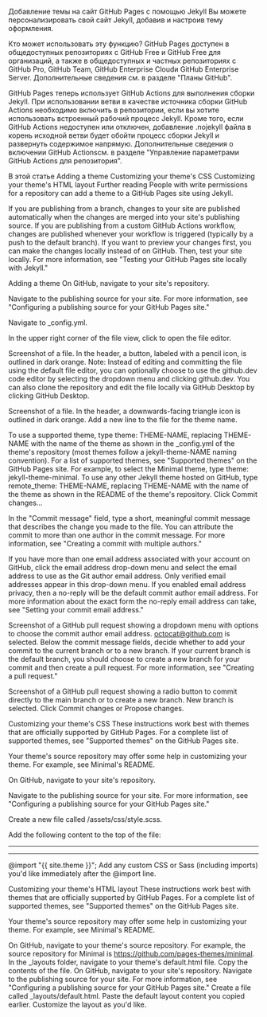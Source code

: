 Добавление темы на сайт GitHub Pages с помощью Jekyll
Вы можете персонализировать свой сайт Jekyll, добавив и настроив тему оформления.

Кто может использовать эту функцию?
GitHub Pages доступен в общедоступных репозиториях с GitHub Free и GitHub Free для организаций, а также в общедоступных и частных репозиториях с GitHub Pro, GitHub Team, GitHub Enterprise Cloudи GitHub Enterprise Server. Дополнительные сведения см. в разделе "Планы GitHub".

GitHub Pages теперь использует GitHub Actions для выполнения сборки Jekyll. При использовании ветви в качестве источника сборки GitHub Actions необходимо включить в репозитории, если вы хотите использовать встроенный рабочий процесс Jekyll. Кроме того, если GitHub Actions недоступен или отключен, добавление .nojekyll файла в корень исходной ветви будет обойти процесс сборки Jekyll и развернуть содержимое напрямую. Дополнительные сведения о включении GitHub Actionsсм. в разделе "Управление параметрами GitHub Actions для репозитория".

В этой статье
Adding a theme
Customizing your theme's CSS
Customizing your theme's HTML layout
Further reading
People with write permissions for a repository can add a theme to a GitHub Pages site using Jekyll.

If you are publishing from a branch, changes to your site are published automatically when the changes are merged into your site's publishing source. If you are publishing from a custom GitHub Actions workflow, changes are published whenever your workflow is triggered (typically by a push to the default branch). If you want to preview your changes first, you can make the changes locally instead of on GitHub. Then, test your site locally. For more information, see "Testing your GitHub Pages site locally with Jekyll."

Adding a theme
On GitHub, navigate to your site's repository.

Navigate to the publishing source for your site. For more information, see "Configuring a publishing source for your GitHub Pages site."

Navigate to _config.yml.

In the upper right corner of the file view, click  to open the file editor.

Screenshot of a file. In the header, a button, labeled with a pencil icon, is outlined in dark orange.
Note: Instead of editing and committing the file using the default file editor, you can optionally choose to use the github.dev code editor by selecting the  dropdown menu and clicking github.dev. You can also clone the repository and edit the file locally via GitHub Desktop by clicking GitHub Desktop.

Screenshot of a file. In the header, a downwards-facing triangle icon is outlined in dark orange.
Add a new line to the file for the theme name.

To use a supported theme, type theme: THEME-NAME, replacing THEME-NAME with the name of the theme as shown in the _config.yml of the theme's repository (most themes follow a jekyll-theme-NAME naming convention). For a list of supported themes, see "Supported themes" on the GitHub Pages site. For example, to select the Minimal theme, type theme: jekyll-theme-minimal.
To use any other Jekyll theme hosted on GitHub, type remote_theme: THEME-NAME, replacing THEME-NAME with the name of the theme as shown in the README of the theme's repository.
Click Commit changes...

In the "Commit message" field, type a short, meaningful commit message that describes the change you made to the file. You can attribute the commit to more than one author in the commit message. For more information, see "Creating a commit with multiple authors."

If you have more than one email address associated with your account on GitHub, click the email address drop-down menu and select the email address to use as the Git author email address. Only verified email addresses appear in this drop-down menu. If you enabled email address privacy, then a no-reply will be the default commit author email address. For more information about the exact form the no-reply email address can take, see "Setting your commit email address."

Screenshot of a GitHub pull request showing a dropdown menu with options to choose the commit author email address. octocat@github.com is selected.
Below the commit message fields, decide whether to add your commit to the current branch or to a new branch. If your current branch is the default branch, you should choose to create a new branch for your commit and then create a pull request. For more information, see "Creating a pull request."

Screenshot of a GitHub pull request showing a radio button to commit directly to the main branch or to create a new branch. New branch is selected.
Click Commit changes or Propose changes.

Customizing your theme's CSS
These instructions work best with themes that are officially supported by GitHub Pages. For a complete list of supported themes, see "Supported themes" on the GitHub Pages site.

Your theme's source repository may offer some help in customizing your theme. For example, see Minimal's README.

On GitHub, navigate to your site's repository.

Navigate to the publishing source for your site. For more information, see "Configuring a publishing source for your GitHub Pages site."

Create a new file called /assets/css/style.scss.

Add the following content to the top of the file:

---
---

@import "{{ site.theme }}";
Add any custom CSS or Sass (including imports) you'd like immediately after the @import line.

Customizing your theme's HTML layout
These instructions work best with themes that are officially supported by GitHub Pages. For a complete list of supported themes, see "Supported themes" on the GitHub Pages site.

Your theme's source repository may offer some help in customizing your theme. For example, see Minimal's README.

On GitHub, navigate to your theme's source repository. For example, the source repository for Minimal is https://github.com/pages-themes/minimal.
In the _layouts folder, navigate to your theme's default.html file.
Copy the contents of the file.
On GitHub, navigate to your site's repository.
Navigate to the publishing source for your site. For more information, see "Configuring a publishing source for your GitHub Pages site."
Create a file called _layouts/default.html.
Paste the default layout content you copied earlier.
Customize the layout as you'd like.

